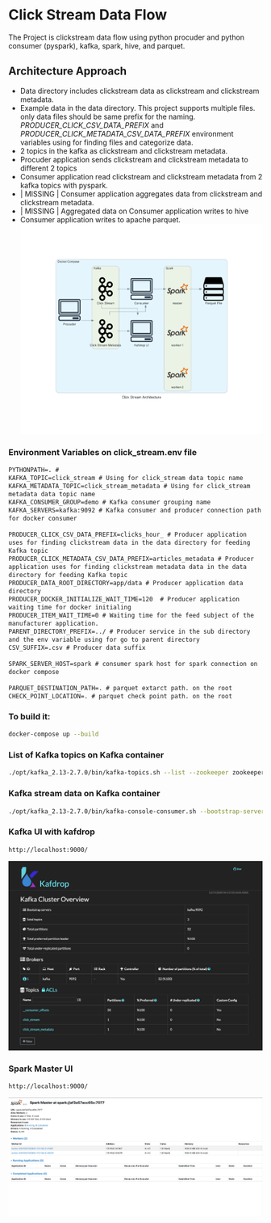 # Click Stream Data Flow
The Project is clickstream data flow using python procuder and python consumer (pyspark),  kafka, spark, hive, and parquet.
## Architecture Approach
- Data directory includes clickstream data as clickstream and clickstream metadata.
- Example data in the data directory. This project supports multiple files. only data files should be same prefix for the naming.
  *PRODUCER_CLICK_CSV_DATA_PREFIX* and *PRODUCER_CLICK_METADATA_CSV_DATA_PREFIX* environment variables using for finding files and categorize data.
- 2 topics in the kafka as clickstream and clickstream metadata.
- Procuder application sends clickstream and clickstream metadata to different 2 topics
- Consumer application read clickstream and clickstream metadata from 2 kafka topics with pyspark.
- | MISSING | Consumer application aggregates data from clickstream and clickstream metadata.
- | MISSING | Aggregated data on Consumer application writes to hive
- Consumer application writes to apache parquet.
![Kafdrop](document/click_stream_architecture.png)

### Environment Variables on click_stream.env file

```dotenv
PYTHONPATH=. # 
KAFKA_TOPIC=click_stream # Using for click_stream data topic name
KAFKA_METADATA_TOPIC=click_stream_metadata # Using for click_stream metadata data topic name
KAFKA_CONSUMER_GROUP=demo # Kafka consumer grouping name
KAFKA_SERVERS=kafka:9092 # Kafka consumer and producer connection path for docker consumer

PRODUCER_CLICK_CSV_DATA_PREFIX=clicks_hour_ # Producer application uses for finding clickstream data in the data directory for feeding Kafka topic
PRODUCER_CLICK_METADATA_CSV_DATA_PREFIX=articles_metadata # Producer application uses for finding clickstream metadata data in the data directory for feeding Kafka topic
PRODUCER_DATA_ROOT_DIRECTORY=app/data # Producer application data directory
PRODUCER_DOCKER_INITIALIZE_WAIT_TIME=120  # Producer application waiting time for docker initialing
PRODUCER_ITEM_WAIT_TIME=0 # Waiting time for the feed subject of the manufacturer application.
PARENT_DIRECTORY_PREFIX=../ # Producer service in the sub directory and the env variable using for go to parent directory
CSV_SUFFIX=.csv # Producer data suffix

SPARK_SERVER_HOST=spark # consumer spark host for spark connection on docker compose

PARQUET_DESTINATION_PATH=. # parquet extarct path. on the root
CHECK_POINT_LOCATION=. # parquet check point path. on the root
```


### To build it:
```sh
docker-compose up --build
```

### List of Kafka topics on Kafka container
```sh
./opt/kafka_2.13-2.7.0/bin/kafka-topics.sh --list --zookeeper zookeeper:2181
```

### Kafka stream data on Kafka container
```sh
./opt/kafka_2.13-2.7.0/bin/kafka-console-consumer.sh --bootstrap-server localhost:9092 --topic click_stream --from-beginning
```

### Kafka UI with kafdrop
```sh
http://localhost:9000/
```
![Kafdrop](document/Kafdrop.png)

### Spark Master UI
```sh
http://localhost:9000/
```
![Spark](document/Spark.png)
